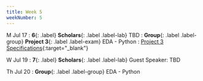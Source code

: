 ```yaml
---
title: Week 5
weekNumber: 5
---
```


M Jul 17
: **6**{: .label} **Scholars**{: .label .label-lab} TBD
: **Group**{: .label .label-group} **Project 3**{: .label .label-exam} EDA - Python
  : [Project 3 Specifications]({{site.baseurl}}/rpd_project/#project-3-exploratory-data-analysis-python){:target="_blank"} 

W Jul 19
: **7**{: .label} **Scholars**{: .label .label-lab} Guest Speaker: TBD

Th Jul 20
: **Group**{: .label .label-group} EDA - Python
